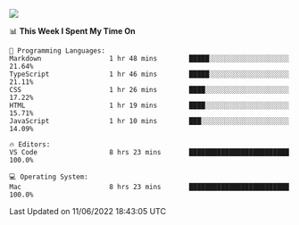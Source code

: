 ![](http://github-profile-summary-cards.vercel.app/api/cards/profile-details?username=kok-s0s&theme=vue)

<!--START_SECTION:waka-->
📊 **This Week I Spent My Time On** 

```text
💬 Programming Languages: 
Markdown                 1 hr 48 mins        █████░░░░░░░░░░░░░░░░░░░░   21.64% 
TypeScript               1 hr 46 mins        █████░░░░░░░░░░░░░░░░░░░░   21.11% 
CSS                      1 hr 26 mins        ████░░░░░░░░░░░░░░░░░░░░░   17.22% 
HTML                     1 hr 19 mins        ████░░░░░░░░░░░░░░░░░░░░░   15.71% 
JavaScript               1 hr 10 mins        ███░░░░░░░░░░░░░░░░░░░░░░   14.09%

🔥 Editors: 
VS Code                  8 hrs 23 mins       █████████████████████████   100.0%

💻 Operating System: 
Mac                      8 hrs 23 mins       █████████████████████████   100.0%

```


 Last Updated on 11/06/2022 18:43:05 UTC
<!--END_SECTION:waka-->
